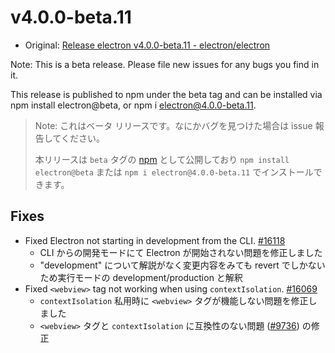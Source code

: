 # v4.0.0-beta.11

* Original: [Release electron v4.0.0-beta.11 - electron/electron](https://github.com/electron/electron/releases/tag/v4.0.0-beta.11)

Note: This is a beta release. Please file new issues for any bugs you find in it.

This release is published to npm under the beta tag and can be installed via npm install electron@beta, or npm i electron@4.0.0-beta.11.

> Note: これはベータ リリースです。なにかバグを見つけた場合は issue 報告してください。
>
> 本リリースは `beta` タグの [npm](https://www.npmjs.com/package/electron) として公開しており `npm install electron@beta` または `npm i electron@4.0.0-beta.11` でインストールできます。

## Fixes

* Fixed Electron not starting in development from the CLI. [#16118](https://github.com/electron/electron/pull/16118)
  * CLI からの開発モードにて Electron が開始されない問題を修正しました
  * "development" について解説がなく変更内容をみても revert でしかないため実行モードの development/production と解釈
* Fixed `<webview>` tag not working when using `contextIsolation`. [#16069](https://github.com/electron/electron/pull/16069)
  * `contextIsolation` 私用時に `<webview>` タグが機能しない問題を修正しました
  * `<webview>` タグと `contextIsolation` に互換性のない問題 ([#9736](https://github.com/electron/electron/issues/9736)) の修正
